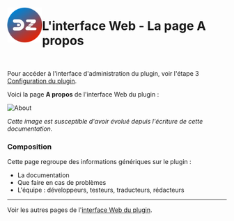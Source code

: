 <a href="Home.md"><img align="left" width="80" height="80" src="../Images/zigbee4domoticz-logo.png" alt="Logo"></a>

# L'interface Web - La page A propos

</br>


Pour accéder à l'interface d'administration du plugin, voir l'étape 3 [Configuration du plugin](Plugin_Configuration.md).

Voici la page __A propos__ de l'interface Web du plugin :

![About](Images/FR_WebUI-A-propos.png)

*Cette image est susceptible d'avoir évolué depuis l'écriture de cette documentation.*

### Composition

Cette page regroupe des informations génériques sur le plugin :
* La documentation
* Que faire en cas de problèmes
* L'équipe : développeurs, testeurs, traducteurs, rédacteurs

------------------------------------------------
Voir les autres pages de l'[interface Web du plugin](Home.md#linterface-web-du-plugin).
